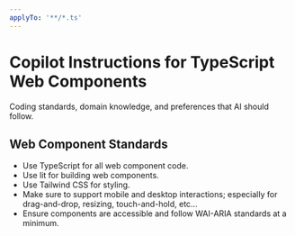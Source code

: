 ```yaml
---
applyTo: '**/*.ts'
---
```

# Copilot Instructions for TypeScript Web Components

Coding standards, domain knowledge, and preferences that AI should follow.

## Web Component Standards

- Use TypeScript for all web component code.
- Use lit for building web components.
- Use Tailwind CSS for styling.
- Make sure to support mobile and desktop interactions; especially for drag-and-drop, resizing, touch-and-hold, etc...
- Ensure components are accessible and follow WAI-ARIA standards at a minimum.
